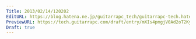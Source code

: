 ```yaml
---
Title: 2013/02/14/120202
EditURL: https://blog.hatena.ne.jp/guitarrapc_tech/guitarrapc-tech.hatenablog.com/atom/entry/6802418398340412360
PreviewURL: https://tech.guitarrapc.com/draft/entry/mXIs4pmgjV0Ad2oT2KyRmsTm_wA
Draft: true
---
```


